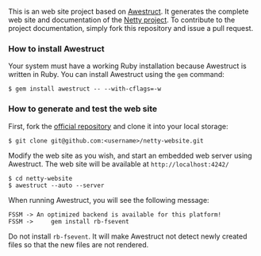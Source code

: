 This is an web site project based on [Awestruct](http://awestruct.org/).  It generates the complete web site and documentation of the [Netty project](http://netty.io/).  To contribute to the project documentation, simply fork this repository and issue a pull request.

### How to install Awestruct

Your system must have a working Ruby installation because Awestruct is written in Ruby.  You can install Awestruct using the `gem` command:

    $ gem install awestruct -- --with-cflags=-w

### How to generate and test the web site

First, fork the [official repository](https://github.com/netty/netty-website) and clone it into your local storage:

    $ git clone git@github.com:<username>/netty-website.git
    
Modify the web site as you wish, and start an embedded web server using Awestruct.  The web site will be available at `http://localhost:4242/`

    $ cd netty-website
    $ awestruct --auto --server

When running Awestruct, you will see the following message:

    FSSM -> An optimized backend is available for this platform!
    FSSM ->     gem install rb-fsevent

Do not install `rb-fsevent`.  It will make Awestruct not detect newly created files so that the new files are not rendered.

